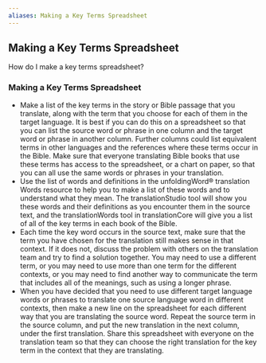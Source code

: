 ```yaml
---
aliases: Making a Key Terms Spreadsheet
---
```


## Making a Key Terms Spreadsheet

How do I make a key terms spreadsheet?

### Making a Key Terms Spreadsheet

* Make a list of the key terms in the story or Bible passage that you translate, along with the term that you choose for each of them in the target language. It is best if you can do this on a spreadsheet so that you can list the source word or phrase in one column and the target word or phrase in another column. Further columns could list equivalent terms in other languages and the references where these terms occur in the Bible. Make sure that everyone translating Bible books that use these terms has access to the spreadsheet, or a chart on paper, so that you can all use the same words or phrases in your translation.
* Use the list of words and definitions in the unfoldingWord® translation Words resource to help you to make a list of these words and to understand what they mean. The translationStudio tool will show you these words and their definitions as you encounter them in the source text, and the translationWords tool in translationCore will give you a list of all of the key terms in each book of the Bible.
* Each time the key word occurs in the source text, make sure that the term you have chosen for the translation still makes sense in that context. If it does not, discuss the problem with others on the translation team and try to find a solution together. You may need to use a different term, or you may need to use more than one term for the different contexts, or you may need to find another way to communicate the term that includes all of the meanings, such as using a longer phrase.
* When you have decided that you need to use different target language words or phrases to translate one source language word in different contexts, then make a new line on the spreadsheet for each different way that you are translating the source word. Repeat the source term in the source column, and put the new translation in the next column, under the first translation. Share this spreadsheet with everyone on the translation team so that they can choose the right translation for the key term in the context that they are translating.
